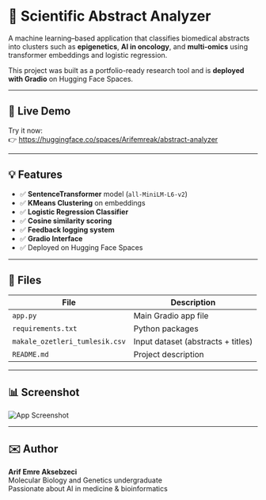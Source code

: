 # 🧬 Scientific Abstract Analyzer

A machine learning–based application that classifies biomedical abstracts into clusters such as **epigenetics**, **AI in oncology**, and **multi-omics** using transformer embeddings and logistic regression.

This project was built as a portfolio-ready research tool and is **deployed with Gradio** on Hugging Face Spaces.

---

## 🔗 Live Demo  
Try it now:  
👉 https://huggingface.co/spaces/Arifemreak/abstract-analyzer

---

## 💡 Features

- ✅ **SentenceTransformer** model (`all-MiniLM-L6-v2`)  
- ✅ **KMeans Clustering** on embeddings  
- ✅ **Logistic Regression Classifier**  
- ✅ **Cosine similarity scoring**  
- ✅ **Feedback logging system**  
- ✅ **Gradio Interface**  
- ✅ Deployed on Hugging Face Spaces

---

## 📁 Files

| File | Description |
|------|-------------|
| `app.py` | Main Gradio app file  
| `requirements.txt` | Python packages  
| `makale_ozetleri_tumlesik.csv` | Input dataset (abstracts + titles)  
| `README.md` | Project description  

---

## 📊 Screenshot

![App Screenshot](assets/demo.png)

---

## ✉️ Author

**Arif Emre Aksebzeci**  
Molecular Biology and Genetics undergraduate  
Passionate about AI in medicine & bioinformatics  
